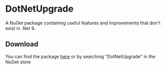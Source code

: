 # DotNetUpgrade
A NuGet package containing useful features and improvements that don't exist in .Net 9.

## Download
You can find the package [here](https://www.nuget.org/packages/DotNetUpgrade/) or by searching "DotNetUpgrade" in the NuGet store
